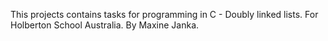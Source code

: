 This projects contains tasks for programming in C - Doubly linked lists. For Holberton School Australia. By Maxine Janka. 
